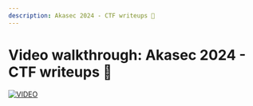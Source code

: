 ```yaml
---
description: Akasec 2024 - CTF writeups 💜
---
```


# Video walkthrough: Akasec 2024 - CTF writeups 💜

[![VIDEO](https://img.youtube.com/vi/XrSOaHoeJCo/0.jpg)](https://www.youtube.com/watch?v=XrSOaHoeJCo "XSS in PDF.js (CVE-2024-4367) and SSRF - Upload [Akasec CTF 2024]")
